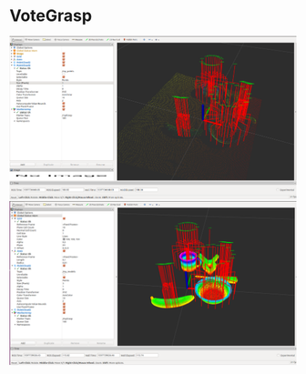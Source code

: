 # VoteGrasp

<img src="doc/grasp_pc_rviz.png" width="800" />

<img src="doc/grasp_model_rviz.png" width="800" />
